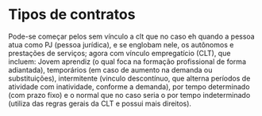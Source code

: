 # Tipos de contratos
Pode-se começar pelos sem vínculo a clt que no caso eh quando a pessoa atua como PJ (pessoa jurídica), e se englobam nele, os autônomos e prestações de serviços; agora com vínculo empregatício (CLT), que incluem: Jovem aprendiz (o qual foca na formação profissional de forma adiantada), temporários (em caso de aumento na demanda ou substituições), intermitente (vinculo descontínuo, que alterna períodos de atividade com inatividade, conforme a demanda), por tempo determinado (com prazo fixo) e o normal que no caso seria o por tempo indeterminado (utiliza das regras gerais da CLT e possui mais direitos).